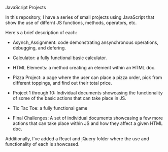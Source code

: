 JavaScript Projects

In this repository, I have a series of small projects using JavaScript that show the use of differnt JS functions, methods, operators, etc. 

Here's a brief description of each:

- Asynch_Assignment: code demonstrating ansynchronous operations, debugging, and defering.

- Calculator: a fully functional basic calculator.

- HTML Elements: a method creating an element within an HTML doc.

- Pizza Project: a page where the user can place a pizza order, pick from different toppings, and find out their total price.

- Project 1 through 10: Individual documents showcasing the functionality of some of the basic actions that can take place in JS. 

- Tic Tac Toe: a fully functional game

- Final Challenges: A set of individual documents showcasing a few more actions that can take place within JS and how they affect a given HTML doc. 


Additionally, I've added a React and jQuery folder where the use and functionality of each is showcased. 



